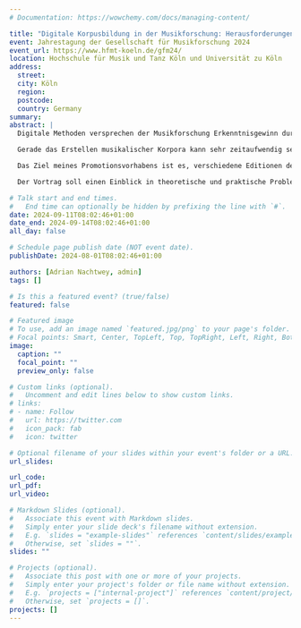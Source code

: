 ```yaml
---
# Documentation: https://wowchemy.com/docs/managing-content/

title: "Digitale Korpusbildung in der Musikforschung: Herausforderungen und Lösungsansätze für die quantitative Analyse von Musikeditionsvarianten"
event: Jahrestagung der Gesellschaft für Musikforschung 2024
event_url: https://www.hfmt-koeln.de/gfm24/
location: Hochschule für Musik und Tanz Köln und Universität zu Köln
address:
  street:
  city: Köln
  region:
  postcode:
  country: Germany
summary:
abstract: |
  Digitale Methoden versprechen der Musikforschung Erkenntnisgewinn durch die Analyse großer Datenmengen. Voraussetzung hierfür ist jedoch, dass überhaupt geeignete Daten zur Analyse vorliegen.

  Gerade das Erstellen musikalischer Korpora kann sehr zeitaufwendig sein, da technische Anwendungen wie die Optical Music Recognition nur in speziellen Fällen zum Einsatz kommen können, um notierte Musik in angemessener Qualität zu erfassen und zu codieren. Somit muss der Großteil der Arbeit durch die Forschende/den Forschenden geleistet werden. Darüber hinaus gibt es kein standardisiertes Schema, das zum Erstellen eines solchen Korpus herangezogen werden kann. Damit muss der erste Schritt der digitalen Erschließung von notierter Musik die Erarbeitung eines solchen Schemas sein, das die durch eine konkrete Fragestellung bedingten Erfordernisse erfüllt.

  Das Ziel meines Promotionsvorhabens ist es, verschiedene Editionen der Klaviersonaten Beethovens quantitativ miteinander hinsichtlich ihrer Textgestalt zu vergleichen. Dieser Vergleich soll computergestützt durchgeführt werden. Die digital codierten Editionen, die das Korpus bilden, müssen in ihrer Erfassung insbesondere einer einheitlichen Systematik folgen, um eine Vergleichbarkeit zu gewährleisten.

  Der Vortrag soll einen Einblick in theoretische und praktische Probleme geben, die beim Erstellen eines Korpus von Editionen auftreten, und mögliche Lösungsansätze vorstellen. Dabei wird es unter anderem um die Frage gehen, wie damit umgegangen werden kann, dass Datensätze “unvollständig” sein und dennoch mithilfe statistischer Überlegungen für die Musikforschung nutzbar gemacht werden können. Außerdem möchte ich darauf eingehen, welche musikwissenschaftlichen Bedingungen die Codierung des Korpus in diesem speziellen Fall erfüllen muss, um sinnvoll ausgewertet werden zu können. Dabei wird die zugrunde liegende Systematik vorgestellt, die für eine einheitliche Erfassung der Quellen sorgen wird.

# Talk start and end times.
#   End time can optionally be hidden by prefixing the line with `#`.
date: 2024-09-11T08:02:46+01:00
date_end: 2024-09-14T08:02:46+01:00
all_day: false

# Schedule page publish date (NOT event date).
publishDate: 2024-08-01T08:02:46+01:00

authors: [Adrian Nachtwey, admin]
tags: []

# Is this a featured event? (true/false)
featured: false

# Featured image
# To use, add an image named `featured.jpg/png` to your page's folder. 
# Focal points: Smart, Center, TopLeft, Top, TopRight, Left, Right, BottomLeft, Bottom, BottomRight.
image:
  caption: ""
  focal_point: ""
  preview_only: false

# Custom links (optional).
#   Uncomment and edit lines below to show custom links.
# links:
# - name: Follow
#   url: https://twitter.com
#   icon_pack: fab
#   icon: twitter

# Optional filename of your slides within your event's folder or a URL.
url_slides:

url_code:
url_pdf:
url_video:

# Markdown Slides (optional).
#   Associate this event with Markdown slides.
#   Simply enter your slide deck's filename without extension.
#   E.g. `slides = "example-slides"` references `content/slides/example-slides.md`.
#   Otherwise, set `slides = ""`.
slides: ""

# Projects (optional).
#   Associate this post with one or more of your projects.
#   Simply enter your project's folder or file name without extension.
#   E.g. `projects = ["internal-project"]` references `content/project/deep-learning/index.md`.
#   Otherwise, set `projects = []`.
projects: []
---
```

